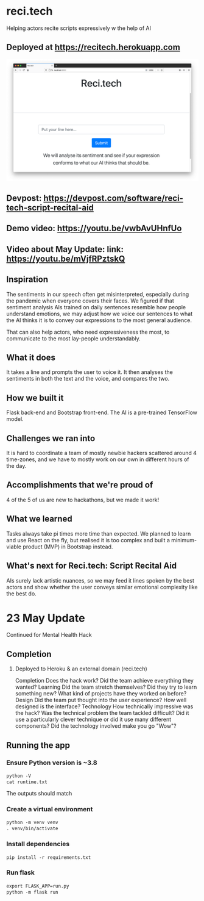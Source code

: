 # reci.tech
Helping actors recite scripts expressively w the help of AI

## Deployed at https://recitech.herokuapp.com

![Picture of the UI](preview.png)

## Devpost: <https://devpost.com/software/reci-tech-script-recital-aid>

## Demo video: <https://youtu.be/vwbAvUHnfUo>

## Video about May Update: link: <https://youtu.be/mVjfRPztskQ>

## Inspiration
The sentiments in our speech often get misinterpreted, especially during the pandemic when everyone covers their faces. We figured if that sentiment analysis AIs trained on daily sentences resemble how people understand emotions, we may adjust how we voice our sentences to what the AI thinks it is to convey our expressions to the most general audience.

That can also help actors, who need expressiveness the most, to communicate to the most lay-people understandably.

## What it does
It takes a line and prompts the user to voice it.
It then analyses the sentiments in both the text and the voice, and compares the two.

## How we built it
Flask back-end and Bootstrap front-end.
The AI is a pre-trained TensorFlow model.

## Challenges we ran into
It is hard to coordinate a team of mostly newbie hackers scattered around 4 time-zones, and we have to mostly work on our own in different hours of the day.

## Accomplishments that we're proud of
4 of the 5 of us are new to hackathons, but we made it work!

## What we learned
Tasks always take pi times more time than expected. We planned to learn and use React on the fly, but realised it is too complex and built a minimum-viable product (MVP) in Bootstrap instead.

## What's next for Reci.tech: Script Recital Aid
AIs surely lack artistic nuances, so we may feed it lines spoken by the best actors and show whether the user conveys similar emotional complexity like the best do.

# 23 May Update
Continued for Mental Health Hack

## Completion
1. Deployed to Heroku & an external domain (reci.tech)
   
    Completion
    Does the hack work? Did the team achieve everything they wanted?
    Learning
    Did the team stretch themselves? Did they try to learn something new? What kind of projects have they worked on before?
    Design
    Did the team put thought into the user experience? How well designed is the interface?
    Technology
    How technically impressive was the hack? Was the technical problem the team tackled difficult? Did it use a particularly clever technique or did it use many different components? Did the technology involved make you go "Wow"?


## Running the app

### Ensure Python version is ~3.8
``` shell
python -V
cat runtime.txt
```
The outputs should match

### Create a virtual environment
``` shell
python -m venv venv
. venv/bin/activate
```
### Install dependencies
``` shell
pip install -r requirements.txt
```
### Run flask
``` shell
export FLASK_APP=run.py
python -m flask run
```

